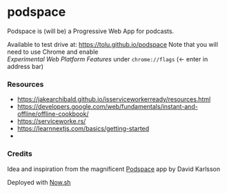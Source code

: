# podspace
Podspace is (will be) a Progressive Web App for podcasts.

Available to test drive at: https://tolu.github.io/podspace
Note that you will need to use Chrome and enable  
*Experimental Web Platform Features* under `chrome://flags` (<- enter in address bar)


### Resources
* https://jakearchibald.github.io/isserviceworkerready/resources.html
* https://developers.google.com/web/fundamentals/instant-and-offline/offline-cookbook/
* https://serviceworke.rs/
* https://learnnextjs.com/basics/getting-started
* 

### Credits
Idea and inspiration from the magnificent [Podspace](https://play.google.com/store/apps/details?id=io.davidkarlsson.podspace) app by David Karlsson

Deployed with [Now.sh](https://zeit.co/now)
